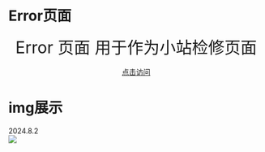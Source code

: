<h1>Error页面</h1>
<div align="center">
<font size="6">
Error 页面
用于作为小站检修页面
</font>
<br>
<br>
<a href="https://skimrme.github.io/error.badservers/">点击访问</a><br>
</div>
<h1>img展示</h1>
<div>
2024.8.2
 <br>
<img src="https://github.com/user-attachments/assets/1b05bdff-fbec-4adc-b267-f9035b393976">
</div>
